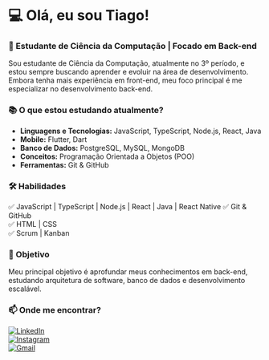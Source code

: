 # 💻 Olá, eu sou Tiago!  
### 🚀 Estudante de Ciência da Computação | Focado em Back-end  

Sou estudante de Ciência da Computação, atualmente no 3º período, e estou sempre buscando aprender e evoluir na área de desenvolvimento. Embora tenha mais experiência em front-end, meu foco principal é me especializar no desenvolvimento back-end.  

### 📚 O que estou estudando atualmente?  
- **Linguagens e Tecnologias:** JavaScript, TypeScript, Node.js, React, Java
- **Mobile:** Flutter, Dart
- **Banco de Dados:** PostgreSQL, MySQL, MongoDB 
- **Conceitos:** Programação Orientada a Objetos (POO)  
- **Ferramentas:** Git & GitHub

### 🛠️ Habilidades  
✅ JavaScript | TypeScript | Node.js | React | Java | React Native 
✅ Git & GitHub  
✅ HTML | CSS  
✅ Scrum | Kanban 

### 🎯 Objetivo  
Meu principal objetivo é aprofundar meus conhecimentos em back-end, estudando arquitetura de software, banco de dados e desenvolvimento escalável.  

### 📫 Onde me encontrar?  
[![LinkedIn](https://img.shields.io/badge/-LinkedIn-blue?style=for-the-badge&logo=linkedin&logoColor=white)](https://www.linkedin.com/in/otiagopereiraa/)  
[![Instagram](https://img.shields.io/badge/-Instagram-E4405F?style=for-the-badge&logo=instagram&logoColor=white)](https://instagram.com/etiagu)  
[![Gmail](https://img.shields.io/badge/-Gmail-D14836?style=for-the-badge&logo=gmail&logoColor=white)](mailto:tiagopereira14200@gmail.com)  
